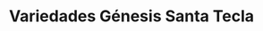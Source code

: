 ---
title: "Variedades Génesis Santa Tecla"
url: /santa-tecla/variedades-genesis-santa-tecla/
shop: tienda de variedades
---